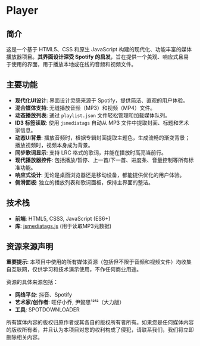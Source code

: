 # Player

## 简介

这是一个基于 HTML5、CSS 和原生 JavaScript 构建的现代化、功能丰富的媒体播放器项目。**其界面设计深受 Spotify 的启发**，旨在提供一个美观、响应式且易于使用的界面，用于播放本地或在线的音频和视频文件。

## 主要功能

- **现代化UI设计**: 界面设计灵感来源于 Spotify，提供简洁、直观的用户体验。
- **混合媒体支持**: 无缝播放音频（MP3）和视频（MP4）文件。
- **动态播放列表**: 通过 `playlist.json` 文件轻松管理和加载媒体队列。
- **ID3 标签读取**: 使用 `jsmediatags` 自动从 MP3 文件中提取封面、标题和艺术家信息。
- **动态UI背景**: 播放音频时，根据专辑封面提取主题色，生成流畅的渐变背景；播放视频时，视频本身成为背景。
- **同步歌词显示**: 支持 LRC 格式的歌词，并能在播放时高亮当前行。
- **现代播放器控件**: 包括播放/暂停、上一首/下一首、进度条、音量控制等所有标准功能。
- **响应式设计**: 无论是桌面浏览器还是移动设备，都能提供优化的用户体验。
- **侧滑面板**: 独立的播放列表和歌词面板，保持主界面的整洁。

## 技术栈

- **前端**: HTML5, CSS3, JavaScript (ES6+)
- **库**: [jsmediatags.js](https://github.com/aadsm/jsmediatags) (用于读取MP3元数据)

## 资源来源声明

**重要提示**: 本项目中使用的所有媒体资源（包括但不限于音频和视频文件）均收集自互联网，仅供学习和技术演示使用，不作任何商业用途。

资源的具体来源包括：
- **网络平台**: 抖音、Spotify
- **艺术家/创作者**: 旺仔小乔, 尹懿思¹²¹²（大力版）
- **工具**: SPOTDOWNLOADER

所有媒体内容的版权归原作者或其各自的版权所有者所有。如果您是任何媒体内容的版权所有者，并且认为本项目对您的权利构成了侵犯，请联系我们，我们将立即删除相关内容。